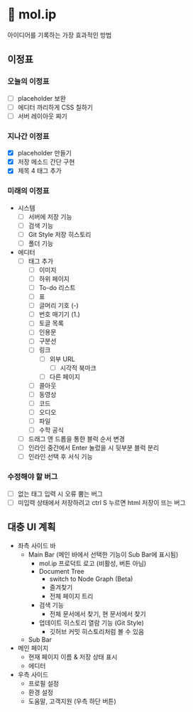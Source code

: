 # 💭 mol.ip
아이디어를 기록하는 가장 효과적인 방법

## 이정표
### 오늘의 이정표
- [ ] placeholder 보완
- [ ] 에디터 까리하게 CSS 칠하기
- [ ] 서버 레이아웃 짜기

### 지나간 이정표
- [x] placeholder 만들기
- [x] 저장 메소드 간단 구현
- [x] 제목 4 태그 추가

### 미래의 이정표
- 시스템
    - [ ] 서버에 저장 기능
    - [ ] 검색 기능
    - [ ] Git Style 저장 히스토리
    - [ ] 폴더 기능
- 에디터
    - [ ] 태그 추가
        - [ ] 이미지
        - [ ] 하위 페이지
        - [ ] To-do 리스트
        - [ ] 표
        - [ ] 글머리 기호 (-)
        - [ ] 번호 매기기 (1.)
        - [ ] 토글 목록
        - [ ] 인용문
        - [ ] 구분선
        - [ ] 링크
            - [ ] 외부 URL
                - [ ] 시각적 북마크
            - [ ] 다른 페이지
        - [ ] 콜아웃
        - [ ] 동영상
        - [ ] 코드
        - [ ] 오디오
        - [ ] 파일
        - [ ] 수학 공식
    - [ ] 드래그 앤 드롭을 통한 블럭 순서 변경
    - [ ] 인라인 중간에서 Enter 눌렀을 시 뒷부분 블럭 분리
    - [ ] 인라인 선택 후 서식 기능

### 수정해야 할 버그
- [ ] 없는 태그 입력 시 오류 뿜는 버그
- [ ] 미입력 상태에서 저장하려고 ctrl S 누르면 html 저장이 뜨는 버그

## 대충 UI 계획

- 좌측 사이드 바
    - Main Bar (메인 바에서 선택한 기능이 Sub Bar에 표시됨)
        - mol.ip 프로덕트 로고 (비활성, 버튼 아님)
        - Document Tree
            - switch to Node Graph (Beta)
            - 즐겨찾기
            - 전체 페이지 트리
        - 검색 기능
            - 전체 문서에서 찾기, 현 문서에서 찾기
        - 업데이트 히스토리 열람 기능 (Git Style)
            - 깃허브 커밋 히스토리처럼 볼 수 있음
    - Sub Bar
- 메인 페이지
    - 현재 페이지 이름 & 저장 상태 표시
    - 에디터
- 우측 사이드
    - 프로필 설정
    - 환경 설정
    - 도움말, 고객지원 (우측 하단 버튼)